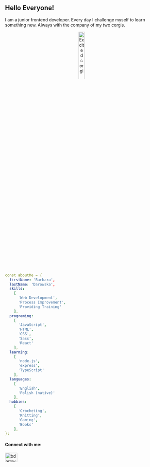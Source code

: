 ## Hello Everyone!

I am a junior frontend developer. Every day I challenge myself to learn something new. Always with the company of my two corgis.

<p align="center" width="100%"><img src="https://media.tenor.co/images/6c6ca2677c3770107bd207f2c1956144/raw" alt="Excited corgi" align="center" width="20%"/></p>

<!--<p align="center"  width="100%" >
<a href="https://github.com/bhszewczyk/github-readme-stats">
<img align="center" src="https://github-readme-stats.vercel.app/api/top-langs/?username=bhszewczyk&layout=compact&theme=tokyonight&langs_count=8" />
</a>  
</p>-->

```yaml
const aboutMe = {
  firstName: 'Barbara',
  lastName: 'Darowska',
  skills: 
    [
      'Web Development', 
      'Process Improvement', 
      'Providing Training'
    ],
  programing: 
    [ 
      'JavaScript', 
      'HTML', 
      'CSS', 
      'Sass', 
      'React'
    ],
  learning: 
    [      
      'node.js', 
      'express',
      'TypeScript'
    ],
  languages: 
    [
      'English',
      'Polish (native)'
    ],
  hobbies: 
    [
      'Crocheting', 
      'Knitting', 
      'Gaming', 
      'Books'
    ],
};

```

<h4 align="left">Connect with me:</h4>
<p align="left">
<a href="https://linkedin.com/in/bdarowska" height="25px" width="25px" target="blank"><img align="center" src="https://raw.githubusercontent.com/rahuldkjain/github-profile-readme-generator/master/src/images/icons/Social/linked-in-alt.svg" alt="bdarowska" height="30" width="40" /></a>
</p>
